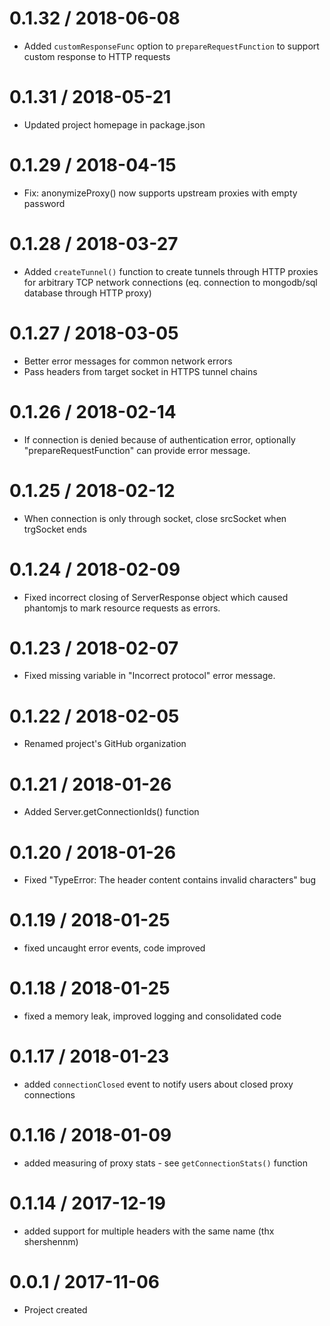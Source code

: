 0.1.32 / 2018-06-08
===================
- Added `customResponseFunc` option to `prepareRequestFunction` to support custom response to HTTP requests

0.1.31 / 2018-05-21
===================
- Updated project homepage in package.json

0.1.29 / 2018-04-15
===================
- Fix: anonymizeProxy() now supports upstream proxies with empty password

0.1.28 / 2018-03-27
===================
- Added `createTunnel()` function to create tunnels through HTTP proxies for arbitrary TCP network connections
  (eq. connection to mongodb/sql database through HTTP proxy)

0.1.27 / 2018-03-05
===================
- Better error messages for common network errors
- Pass headers from target socket in HTTPS tunnel chains

0.1.26 / 2018-02-14
===================
- If connection is denied because of authentication error, optionally "prepareRequestFunction" can provide error message.

0.1.25 / 2018-02-12
===================
- When connection is only through socket, close srcSocket when trgSocket ends

0.1.24 / 2018-02-09
===================
- Fixed incorrect closing of ServerResponse object which caused phantomjs to mark resource requests as errors.

0.1.23 / 2018-02-07
===================
- Fixed missing variable in "Incorrect protocol" error message.

0.1.22 / 2018-02-05
===================
- Renamed project's GitHub organization

0.1.21 / 2018-01-26
===================
- Added Server.getConnectionIds() function

0.1.20 / 2018-01-26
===================
- Fixed "TypeError: The header content contains invalid characters" bug

0.1.19 / 2018-01-25
===================
- fixed uncaught error events, code improved

0.1.18 / 2018-01-25
===================
- fixed a memory leak, improved logging and consolidated code

0.1.17 / 2018-01-23
===================
- added `connectionClosed` event to notify users about closed proxy connections

0.1.16 / 2018-01-09
===================
- added measuring of proxy stats - see `getConnectionStats()` function

0.1.14 / 2017-12-19
===================
- added support for multiple headers with the same name (thx shershennm)

0.0.1 / 2017-11-06
===================
- Project created
